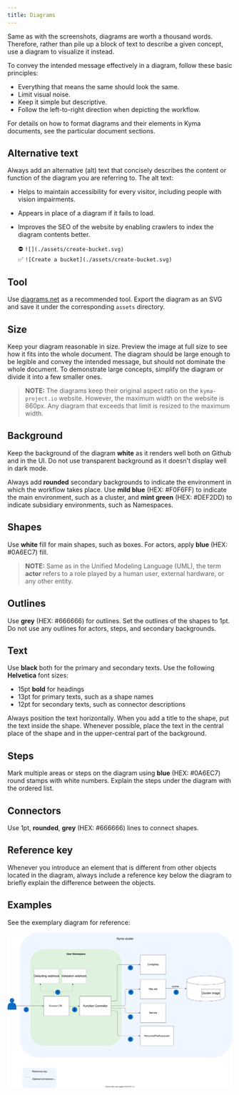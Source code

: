 ```yaml
---
title: Diagrams
---
```


Same as with the screenshots, diagrams are worth a thousand words. Therefore, rather than pile up a block of text to describe a given concept, use a diagram to visualize it instead.

To convey the intended message effectively in a diagram, follow these basic principles:
- Everything that means the same should look the same.
- Limit visual noise.
- Keep it simple but descriptive.
- Follow the left-to-right direction when depicting the workflow.

For details on how to format diagrams and their elements in Kyma documents, see the particular document sections.

## Alternative text

Always add an alternative (alt) text that concisely describes the content or function of the diagram you are referring to. The alt text:

- Helps to maintain accessibility for every visitor, including people with vision impairments.
- Appears in place of a diagram if it fails to load.
- Improves the SEO of the website by enabling crawlers to index the diagram contents better.

    ⛔️ `![](./assets/create-bucket.svg)`  
    ✅ `![Create a bucket](./assets/create-bucket.svg)`  

## Tool

Use [diagrams.net](https://www.diagrams.net/index.html) as a recommended tool. Export the diagram as an SVG and save it under the corresponding `assets` directory.

## Size

Keep your diagram reasonable in size. Preview the image at full size to see how it fits into the whole document. The diagram should be large enough to be legible and convey the intended message, but should not dominate the whole document. To demonstrate large concepts, simplify the diagram or divide it into a few smaller ones.

>**NOTE:** The diagrams keep their original aspect ratio on the `kyma-project.io` website. However, the maximum width on the website is 860px. Any diagram that exceeds that limit is resized to the maximum width.

## Background

Keep the background of the diagram **white** as it renders well both on Github and in the UI. Do not use transparent background as it doesn't display well in dark mode.

Always add **rounded** secondary backgrounds to indicate the environment in which the workflow takes place. Use **mild blue** (HEX: #F0F6FF) to indicate the main environment, such as a cluster, and **mint green** (HEX: #DEF2DD) to indicate subsidiary environments, such as Namespaces.

## Shapes

Use **white** fill for main shapes, such as boxes. For actors, apply **blue** (HEX: #0A6EC7) fill.

> **NOTE:** Same as in the Unified Modeling Language (UML), the term **actor** refers to a role played by a human user, external hardware, or any other entity.

## Outlines

Use **grey** (HEX: #666666) for outlines. Set the outlines of the shapes to 1pt. Do not use any outlines for actors, steps, and secondary backgrounds.

## Text

Use **black** both for the primary and secondary texts.
Use the following **Helvetica** font sizes:
- 15pt **bold** for headings
- 13pt for primary texts, such as a shape names
- 12pt for secondary texts, such as connector descriptions

Always position the text horizontally. When you add a title to the shape, put the text inside the shape. Whenever possible, place the text in the central place of the shape and in the upper-central part of the background.

## Steps

Mark multiple areas or steps on the diagram using **blue** (HEX: #0A6EC7) round stamps with white numbers. Explain the steps under the diagram with the ordered list.

## Connectors

Use 1pt, **rounded**, **grey** (HEX: #666666) lines to connect shapes.

## Reference key

Whenever you introduce an element that is different from other objects located in the diagram, always include a reference key below the diagram to briefly explain the difference between the objects.

## Examples

See the exemplary diagram for reference:

![Diagram example](./assets/diagram-example.svg)

